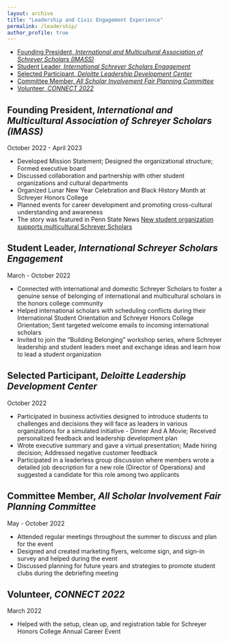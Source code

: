 ```yaml
---
layout: archive
title: "Leadership and Civic Engagement Experience"
permalink: /leadership/
author_profile: true
---
```


<!-- {% include base_path %}

{% for post in site.leadership reversed %}
  {% include archive-single.html %}
{% endfor %} -->


- [Founding President, *International and Multicultural Association of Schreyer Scholars (IMASS)*](#founding-president-international-and-multicultural-association-of-schreyer-scholars-imass)
- [Student Leader, *International Schreyer Scholars Engagement*](#student-leader-international-schreyer-scholars-engagement)
- [Selected Participant, *Deloitte Leadership Development Center*](#selected-participant-deloitte-leadership-development-center)
- [Committee Member, *All Scholar Involvement Fair Planning Committee*](#committee-member-all-scholar-involvement-fair-planning-committee)
- [Volunteer, *CONNECT 2022*](#volunteer-connect-2022)



## Founding President, *International and Multicultural Association of Schreyer Scholars (IMASS)*
October 2022 - April 2023

- Developed Mission Statement; Designed the organizational structure; Formed executive board
- Discussed collaboration and partnership with other student organizations and cultural departments
- Organized Lunar New Year Celebration and Black History Month at Schreyer Honors College
- Planned events for career development and promoting cross-cultural understanding and awareness
- The story was featured in Penn State News [New student organization supports multicultural Schreyer Scholars][IMASS News]



## Student Leader, *International Schreyer Scholars Engagement*
March - October 2022

- Connected with international and domestic Schreyer Scholars to foster a genuine sense of belonging of international and multicultural scholars in the honors college community
- Helped international scholars with scheduling conflicts during their International Student Orientation and Schreyer Honors College Orientation; Sent targeted welcome emails to incoming international scholars
- Invited to join the “Building Belonging” workshop series, where Schreyer leadership and student leaders meet and exchange ideas and learn how to lead a student organization


## Selected Participant, *Deloitte Leadership Development Center*
October 2022

- Participated in business activities designed to introduce students to challenges and decisions they will face as leaders in various organizations for a simulated initiative - Dinner And A Movie; Received personalized feedback and leadership development plan
- Wrote executive summary and gave a virtual presentation; Made hiring decision; Addressed negative customer feedback
- Participated in a leaderless group discussion where members wrote a detailed job description for a new role (Director of Operations) and suggested a candidate for this role among two applicants


## Committee Member, *All Scholar Involvement Fair Planning Committee*
May - October 2022

- Attended regular meetings throughout the summer to discuss and plan for the event
- Designed and created marketing flyers, welcome sign, and sign-in survey and helped during the event
- Discussed planning for future years and strategies to promote student clubs during the debriefing meeting


## Volunteer, *CONNECT 2022*
March 2022

- Helped with the setup, clean up, and registration table for Schreyer Honors College Annual Career Event



[IMASS News]: https://www.psu.edu/news/schreyer-honors-college/story/new-student-organization-supports-multicultural-schreyer-scholars/